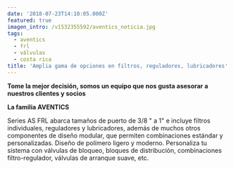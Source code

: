 ```yaml
---
date: '2018-07-23T14:10:05.000Z'
featured: true
imagen_intro: /v1532355592/aventics_noticia.jpg
tags:
  - aventics
  - frl
  - válvulas
  - costa rica
title: 'Amplia gama de opciones en filtros, reguladores, lubricadores'
---
```


**Tome la mejor decisión, somos un equipo que nos gusta asesorar a nuestros clientes y socios**

**La familia AVENTICS**

Series AS FRL abarca tamaños de puerto de 3/8 " a 1" e incluye filtros individuales, reguladores y lubricadores, además de muchos otros componentes de diseño modular, que permiten combinaciones estándar y personalizadas. Diseño de polímero ligero y moderno. Personaliza tu sistema con válvulas de bloqueo, bloques de distribución, combinaciones filtro-regulador, válvulas de arranque suave, etc.
